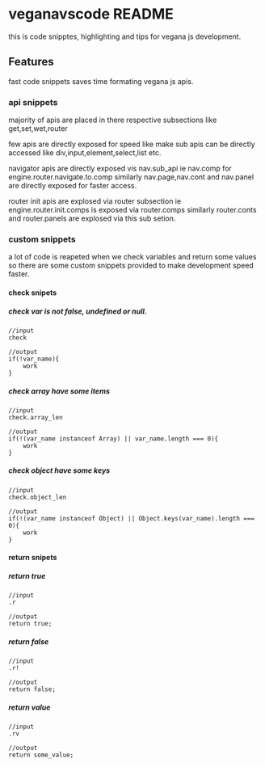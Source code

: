 # veganavscode README

this is code snipptes, highlighting and tips for vegana js development.

## Features

fast code snippets saves time formating vegana js apis.

### api snippets

majority of apis are placed in there respective subsections like get,set,wet,router

few apis are directly exposed for speed like make sub apis can be directly accessed like div,input,element,select,list etc.

navigator apis are directly exposed vis nav.sub_api ie nav.comp for engine.router.navigate.to.comp similarly nav.page,nav.cont and nav.panel are directly exposed for faster access.

router init apis are explosed via router subsection ie engine.router.init.comps is exposed via router.comps similarly router.conts and router.panels are explosed via this sub setion.

### custom snippets

a lot of code is reapeted when we check variables and return some values so there are some custom snippets provided to make development speed faster.

#### check snipets

##### check var is not false, undefined or null.

```
//input
check

//output
if(!var_name){
    work
}
```

##### check array have some items

```
//input
check.array_len

//output
if(!(var_name instanceof Array) || var_name.length === 0){
    work
}
```

##### check object have some keys

```
//input
check.object_len

//output
if(!(var_name instanceof Object) || Object.keys(var_name).length === 0){
    work
}
```

#### return snipets

##### return true

```
//input
.r

//output
return true;
```

##### return false

```
//input
.r!

//output
return false;
```

##### return value

```
//input
.rv

//output
return some_value;
```

